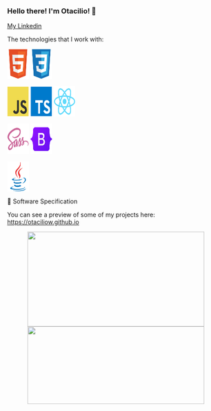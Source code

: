 ### Hello there! I'm Otacilio! 👋

<a href="https://linkedin.com/in/otacilio-dml" target="_blank">My Linkedin</a>

The technologies that I work with:

<img align="center" alt="Rafa-HTML" height="70" width="50" src="https://raw.githubusercontent.com/devicons/devicon/master/icons/html5/html5-original.svg">
<img align="center" alt="Rafa-CSS" height="70" width="50" src="https://raw.githubusercontent.com/devicons/devicon/master/icons/css3/css3-original.svg">
<br/><br/>
<img align="center" alt="Rafa HTML" height="70" width="50" src="https://github.com/devicons/devicon/blob/master/icons/javascript/javascript-original.svg">
<img align="center" alt="Rafa HTML" height="70" width="50" src="https://github.com/devicons/devicon/blob/master/icons/typescript/typescript-original.svg">
<img align="center" alt="Rafa HTML" height="70" width="50" src="https://github.com/devicons/devicon/blob/master/icons/react/react-original.svg">
<br/><br/>
<img align="center" alt="Rafa HTML" height="70" width="50" src="https://github.com/devicons/devicon/blob/master/icons/sass/sass-original.svg">
<img align="center" alt="Rafa HTML" height="70" width="50" src="https://github.com/devicons/devicon/blob/master/icons/bootstrap/bootstrap-original.svg">
<br/><br/>
<img align="center" alt="Rafa HTML" height="70" width="50" src="https://github.com/devicons/devicon/blob/master/icons/java/java-original.svg">

📃 Software Specification <br>

You can see a preview of some of my projects here: https://otaciliow.github.io

<div align="center">
  <a href="https://github.com/otaciliow">
  <img align="center" height="220em" width="410em" src="https://github-readme-stats.vercel.app/api?username=otaciliow&show_icons=true&theme=tokyonight&include_all_commits=true&count_private=true"/>
  <img align="center" height="180em" width="410em" src="https://github-readme-stats.vercel.app/api/top-langs/?username=otaciliow&layout=compact&langs_count=7&theme=tokyonight"/>
 </div>
<!--
**otaciliow/otaciliow** is a ✨ _special_ ✨ repository because its `README.md` (this file) appears on your GitHub profile.
-->
